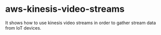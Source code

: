 # aws-kinesis-video-streams
It shows how to use kinesis video streams in order to gather stream data from IoT devices.
